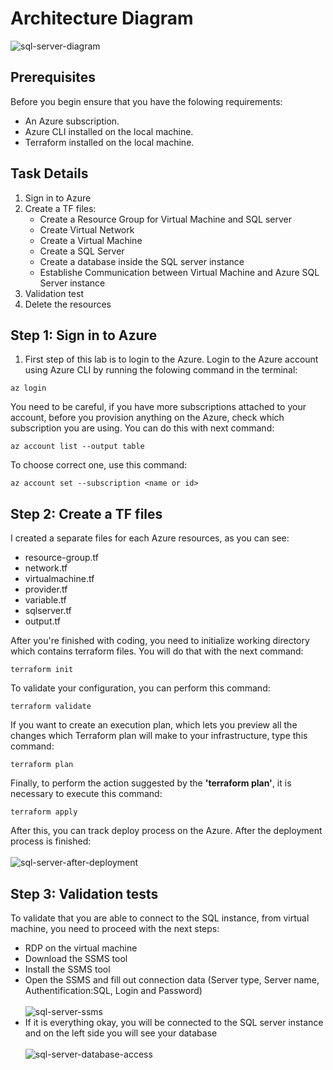 # Architecture Diagram
![sql-server-diagram](https://github.com/alentoholj/Terraform-Azure/assets/82238804/705b4a1b-a0ce-4c24-8de8-9b144e069fed)


## Prerequisites
Before you begin ensure that you have the folowing requirements:

- An Azure subscription.
- Azure CLI installed on the local machine.
- Terraform installed on the local machine.

## Task Details

1. Sign in to Azure
2. Create a TF files:
    - Create a Resource Group for Virtual Machine and SQL server
    - Create Virtual Network
    - Create a Virtual Machine
    - Create a SQL Server
    - Create a database inside the SQL server instance
    - Establishe Communication between Virtual Machine and Azure SQL Server instance
3. Validation test
4. Delete the resources

## Step 1: Sign in to Azure

1. First step of this lab is to login to the Azure. Login to the Azure account using Azure CLI by running the folowing command in the terminal:

```
az login
```
You need to be careful, if you have more subscriptions attached to your account, before you provision anything on the Azure, check which subscription you are using. You can do this with next command:

```
az account list --output table
```

To choose correct one, use this command:

```
az account set --subscription <name or id>
```

## Step 2: Create a TF files

I created a separate files for each Azure resources, as you can see:
- resource-group.tf
- network.tf
- virtualmachine.tf
- provider.tf
- variable.tf
- sqlserver.tf
- output.tf

After you're finished with coding, you need to initialize working directory which contains terraform files. You will do that with the next command:

```
terraform init
```

To validate your configuration, you can perform this command:
```
terraform validate
```

If you want to create an execution plan, which lets you preview all the changes which Terraform plan will make to your infrastructure, type this command:

```
terraform plan
```

Finally, to perform the action suggested by the **'terraform plan'**, it is necessary to execute this command:
```
terraform apply
```
After this, you can track deploy process on the Azure. After the deployment process is finished:
<br></br>
![sql-server-after-deployment](https://github.com/alentoholj/Terraform-Azure/assets/82238804/6f1a34de-503c-4be9-8fc6-74bc11d7bf89)

## Step 3: Validation tests

To validate that you are able to connect to the SQL instance, from virtual machine, you need to proceed with the next steps:
- RDP on the virtual machine
- Download the SSMS tool
- Install the SSMS tool
- Open the SSMS and fill out connection data (Server type, Server name, Authentification:SQL, Login and Password)
<br></br>
  ![sql-server-ssms](https://github.com/alentoholj/Terraform-Azure/assets/82238804/06d7d159-2a52-46df-861f-077c2a3f34f2)
- If it is everything okay, you will be connected to the SQL server instance and on the left side you will see your database
<br></br>
  ![sql-server-database-access](https://github.com/alentoholj/Terraform-Azure/assets/82238804/c729be25-e633-48ae-93cc-3681c19f1b0b)
